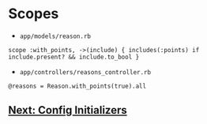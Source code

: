 # Scopes
- `app/models/reason.rb`
```
scope :with_points, ->(include) { includes(:points) if include.present? && include.to_bool }
```
- `app/controllers/reasons_controller.rb`
```
@reasons = Reason.with_points(true).all
```

## [Next: Config Initializers](31_INITIALIZERS.md)